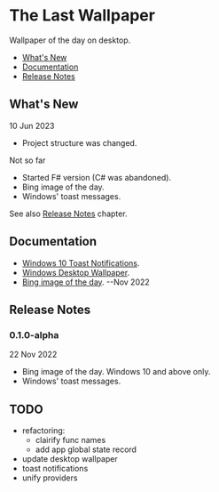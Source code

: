 # The Last Wallpaper

Wallpaper of the day on desktop.

- [What's New](#whats-new)
- [Documentation](#documentation)
- [Release Notes](#release-notes)

## What's New

10 Jun 2023

- Project structure was changed.

Not so far

- Started F# version (C# was abandoned).
- Bing image of the day.
- Windows' toast messages.

See also [Release Notes](#release-notes) chapter.

## Documentation

- [Windows 10 Toast Notifications](/doc/win10_toast_notifications.md).
- [Windows Desktop Wallpaper](/doc/windows_desktop_wallpaper.md).
- [Bing image of the day](/doc/bing_nov-2022.md). --Nov 2022

## Release Notes

<!-- omit in toc -->
### 0.1.0-alpha

22 Nov 2022

- Bing image of the day. Windows 10 and above only.
- Windows' toast messages.

<!-- omit in toc -->
## TODO

- refactoring:
    - clairify funс names
    - add app global state record
- update desktop wallpaper
- toast notifications
- unify providers

